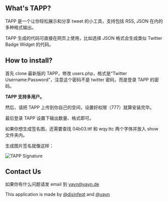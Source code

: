 ## What's TAPP?

TAPP 是一个让你轻松展示和分享 tweet 的小工具，支持包括 RSS, JSON 在内的多种格式输出。

TAPP 生成的代码可直接在网页上使用，比如选择 JSON 格式会生成类似 Twitter Badge Widget 的代码。

## How to install?

首先 clone 最新版的 TAPP，修改 users.php，格式是“Twitter Username:Password”，注意这个密码不是 twitter 密码，而是登录 TAPP 的密码。

__TAPP 支持多用户。__

然后，请把 TAPP 上传到你自己的空间，设置好权限（777）就算安装完毕。

最后登录 TAPP 设置下输出数量、格式即可。

如果你想生成签名图，还需要查找 04b03.ttf 和 wqy.ttc 两个字体并放入 show 文件夹内。

生成图片签名就像这样：

![TAPP Signature](http://lab.jixia.org/tapp/users/disinfeqt/show.png)

## Contact Us

如果你有什么问题请发 email 到 vayn@vayn.de

This application is made by [@disinfeqt](http://twitter.com/disinfeqt) and [@vayn](http://twitter.com/vayn)